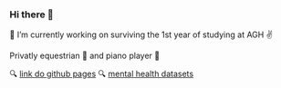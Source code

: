 ### Hi there 👋
🔭 I’m currently working on surviving the 1st year of studying at AGH :v: 

Privatly equestrian 🏇 and piano player 🎹


:mag: [link do github pages](https://mcowska.github.io/) 
:mag: [mental health datasets](https://github.com/McOwska/mental-health-datasets)

<!--
**McOwska/McOwska** is a ✨ _special_ ✨ repository because its `README.md` (this file) appears on your GitHub profile.

Here are some ideas to get you started:

- 🔭 I’m currently working on ...
- 🌱 I’m currently learning ...
- 👯 I’m looking to collaborate on ...
- 🤔 I’m looking for help with ...
- 💬 Ask me about ...
- 📫 How to reach me: ...
- 😄 Pronouns: ...
- ⚡ Fun fact: ...
-->
